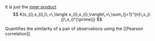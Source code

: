 It is just the [inner product](inner%20product.md)
$$
 K(x_{i},x_{i},)\,=\,\langle x_{i},x_{i},\rangle\,=\,\sum_{j=1}^{n}\,x_{i j}\,x_{i^{\prime}j}
$$


Quantifies the similarity of a pair of observations using the  [[Pearson correlation]].